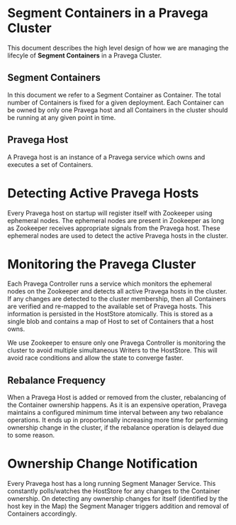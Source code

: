 # Segment Containers in a Pravega Cluster

<!--
Copyright Pravega Authors.

Licensed under the Apache License, Version 2.0 (the "License");
you may not use this file except in compliance with the License.
You may obtain a copy of the License at

    http://www.apache.org/licenses/LICENSE-2.0

Unless required by applicable law or agreed to in writing, software
distributed under the License is distributed on an "AS IS" BASIS,
WITHOUT WARRANTIES OR CONDITIONS OF ANY KIND, either express or implied.
See the License for the specific language governing permissions and
limitations under the License.
-->

This document describes the high level design of how we are managing the lifecyle of **Segment Containers** in a Pravega Cluster.

## Segment Containers
In this document we refer to a Segment Container as Container. The total number of Containers is fixed for a given deployment. Each Container can be owned by only one Pravega host and all Containers in the cluster should be running at any given point in time.

## Pravega Host
A Pravega host is an instance of a Pravega service which owns and executes a set of Containers.

# Detecting Active Pravega Hosts
Every Pravega host on startup will register itself with Zookeeper using ephemeral nodes. The ephemeral nodes are present in Zookeeper as long as Zookeeper receives appropriate signals from the Pravega host. These ephemeral nodes are used to detect the active Pravega hosts in the cluster.

# Monitoring the Pravega Cluster
Each Pravega Controller runs a service which monitors the ephemeral nodes on the Zookeeper and detects all active Pravega hosts in the cluster.
If any changes are detected to the cluster membership, then all Containers are verified and re-mapped to the available set of Pravega hosts. This information is persisted in the HostStore atomically. This is stored as a single blob and contains a map of Host to set of Containers that a host owns.

We use Zookeeper to ensure only one Pravega Controller is monitoring the cluster to avoid multiple simultaneous Writers to the HostStore. This will avoid race conditions and allow the state to converge faster.

## Rebalance Frequency

When a Pravega Host is added or removed from the cluster, rebalancing of the Container ownership happens. As it is an expensive operation, Pravega maintains a configured minimum time interval between any two rebalance operations. It ends up in proportionally increasing more time for performing ownership change in the cluster, if the rebalance operation is delayed due to some reason.

# Ownership Change Notification
Every Pravega host has a long running Segment Manager Service. This constantly polls/watches the HostStore for any changes to the Container ownership. On detecting any ownership changes for itself (identified by the host key in the Map) the Segment Manager triggers addition and removal of Containers accordingly.
